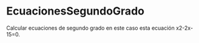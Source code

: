 # EcuacionesSegundoGrado
Calcular ecuaciones de segundo grado en este caso esta ecuación x2-2x-15=0.
